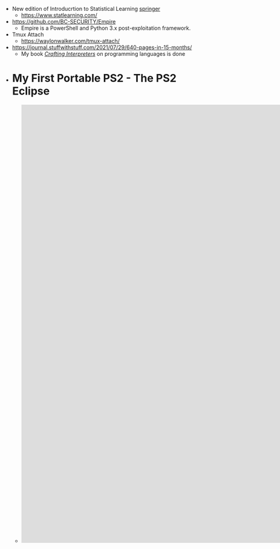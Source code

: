 - New edition of Introducrtion to Statistical Learning [springer](https://link.springer.com/book/10.1007/978-1-0716-1418-1)
	- https://www.statlearning.com/
- https://github.com/BC-SECURITY/Empire
	- Empire is a PowerShell and Python 3.x post-exploitation framework.
- Tmux Attach
	- https://waylonwalker.com/tmux-attach/
- https://journal.stuffwithstuff.com/2021/07/29/640-pages-in-15-months/
	- My book [_Crafting Interpreters_](http://craftinginterpreters.com/) on programming languages is done
- # My First Portable PS2 - The PS2 Eclipse
	- <iframe width="2543" height="1157" src="https://www.youtube.com/embed/LQ7x2b6BlHk" title="YouTube video player" frameborder="0" allow="accelerometer; autoplay; clipboard-write; encrypted-media; gyroscope; picture-in-picture" allowfullscreen></iframe>